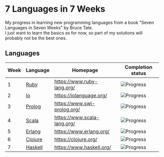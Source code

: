 # 7 Languages in 7 Weeks
My progress in learning new programming languages from a book "Seven Languages in Seven Weeks" by Bruce Tate.\
I just want to learn the basics as for now, so part of my solutions will probably not be the best ones.

## Languages
| Week | Language                 | Homepage                    | Completion status                         |
|------|--------------------------|-----------------------------|-------------------------------------------|
| 1    | [Ruby](./ruby/src)       | https://www.ruby-lang.org/  | ![Progress](https://progress-bar.dev/100) |
| 2    | [Io](./io/src)           | https://iolanguage.org/     | ![Progress](https://progress-bar.dev/100) |
| 3    | [Prolog](./prolog/src)   | https://www.swi-prolog.org/ | ![Progress](https://progress-bar.dev/100) |
| 4    | [Scala](./scala/src)     | https://www.scala-lang.org/ | ![Progress](https://progress-bar.dev/100) |
| 5    | [Erlang](./erlang/src)   | https://www.erlang.org/     | ![Progress](https://progress-bar.dev/100) |
| 6    | [Clojure](./clojure/src) | https://clojure.org/        | ![Progress](https://progress-bar.dev/100) |
| 7    | [Haskell](./haskell/src) | https://www.haskell.org/    | ![Progress](https://progress-bar.dev/0/)  |
